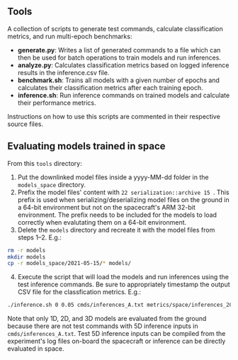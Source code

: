 ## Tools
A collection of scripts to generate test commands, calculate classification metrics, and run multi-epoch benchmarks:
- **generate.py**: Writes a list of generated commands to a file which can then be used for batch operations to train models and run inferences.
- **analyze.py**: Calculates classification metrics based on logged inference results in the inference.csv file.
- **benchmark.sh**: Trains all models with a given number of epochs and calculates their classification metrics after each training epoch.
- **inference.sh**: Run inference commands on trained models and calculate their performance metrics.

Instructions on how to use this scripts are commented in their respective source files.

## Evaluating models trained in space
From this `tools` directory:

1. Put the downlinked model files inside a yyyy-MM-dd folder in the `models_space` directory.
2. Prefix the model files' content with `22 serialization::archive 15 `. This prefix is used when serializing/deserializing model files on the ground in a 64-bit environment but not on the spacecraft's ARM 32-bit environment. The prefix needs to be included for the models to load correctly when evalutating them on a 64-bit environment.
3. Delete the `models` directory and recreate it with the model files from steps 1⁠–2. E.g.: 
```bash
rm -r models
mkdir models
cp -r models_space/2021-05-15/* models/
```
4. Execute the script that will load the models and run inferences using the test inference commands. Be sure to appropriately timestamp the output CSV file for the classfication metrics. E.g.: 
```bash
./inference.sh 0 0.05 cmds/inferences_A.txt metrics/space/inferences_2021-05-15.csv
```

Note that only 1D, 2D, and 3D models are evaluated from the ground because there are not test commands with 5D inference inputs in `cmds/inferences_A.txt`. Test 5D inference inputs can be compiled from the experiment's log files on-board the spacecraft or inference can be directly evaluated in space.